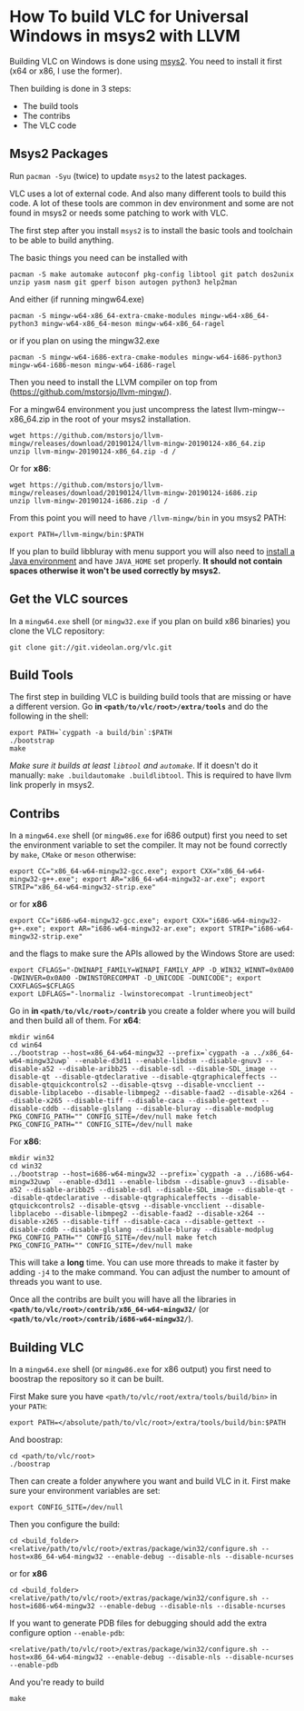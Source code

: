 # How To build VLC for Universal Windows in msys2 with LLVM

Building VLC on Windows is done using [msys2](http://www.msys2.org/). You need to install it first (x64 or x86, I use the former).

Then building is done in 3 steps:
* The build tools
* The contribs
* The VLC code

## Msys2 Packages

Run `pacman -Syu` (twice) to update `msys2` to the latest packages.

VLC uses a lot of external code. And also many different tools to build this code. A lot of these tools are common in dev environment and some are not found in msys2 or needs some patching to work with VLC.

The first step after you install `msys2` is to install the basic tools and toolchain to be able to build anything.

The basic things you need can be installed with
```
pacman -S make automake autoconf pkg-config libtool git patch dos2unix unzip yasm nasm git gperf bison autogen python3 help2man
```
And either (if running mingw64.exe)
```
pacman -S mingw-w64-x86_64-extra-cmake-modules mingw-w64-x86_64-python3 mingw-w64-x86_64-meson mingw-w64-x86_64-ragel
```
or if you plan on using the mingw32.exe
```
pacman -S mingw-w64-i686-extra-cmake-modules mingw-w64-i686-python3 mingw-w64-i686-meson mingw-w64-i686-ragel
```

Then you need to install the LLVM compiler on top from (https://github.com/mstorsjo/llvm-mingw/).

For a mingw64 environment you just uncompress the latest llvm-mingw-<date>-x86_64.zip in the root of your msys2 installation.
```
wget https://github.com/mstorsjo/llvm-mingw/releases/download/20190124/llvm-mingw-20190124-x86_64.zip
unzip llvm-mingw-20190124-x86_64.zip -d /
```
Or for **x86**:
```
wget https://github.com/mstorsjo/llvm-mingw/releases/download/20190124/llvm-mingw-20190124-i686.zip
unzip llvm-mingw-20190124-i686.zip -d /
```

From this point you will need to have `/llvm-mingw/bin` in you msys2 PATH:
```
export PATH=/llvm-mingw/bin:$PATH
```

If you plan to build libbluray with menu support you will also need to [install a Java environment](http://jdk.java.net/java-se-ri/8) and have `JAVA_HOME` set properly. **It should not contain spaces otherwise it won't be used correctly by msys2.**

## Get the VLC sources

In a `mingw64.exe` shell (or `mingw32.exe` if you plan on build x86 binaries) you clone the VLC repository:
```
git clone git://git.videolan.org/vlc.git
```

## Build Tools

The first step in building VLC is building build tools that are  missing or have a different version. Go **in `<path/to/vlc/root>/extra/tools`** and do the following in the shell:
```
export PATH=`cygpath -a build/bin`:$PATH
./bootstrap
make
```

*Make sure it builds at least `libtool` and `automake`*. If it doesn't do it manually: `make .buildautomake .buildlibtool`. This is required to have llvm link properly in msys2.


## Contribs

In a `mingw64.exe` shell (or `mingw86.exe` for i686 output) first you need to set the environment variable to set the compiler. It may not be found correctly by `make`, `CMake` or `meson` otherwise:
```
export CC="x86_64-w64-mingw32-gcc.exe"; export CXX="x86_64-w64-mingw32-g++.exe"; export AR="x86_64-w64-mingw32-ar.exe"; export STRIP="x86_64-w64-mingw32-strip.exe"
```
or for **x86**
```
export CC="i686-w64-mingw32-gcc.exe"; export CXX="i686-w64-mingw32-g++.exe"; export AR="i686-w64-mingw32-ar.exe"; export STRIP="i686-w64-mingw32-strip.exe"
```

and the flags to make sure the APIs allowed by the Windows Store are used:
```
export CFLAGS="-DWINAPI_FAMILY=WINAPI_FAMILY_APP -D_WIN32_WINNT=0x0A00 -DWINVER=0x0A00 -DWINSTORECOMPAT -D_UNICODE -DUNICODE"; export CXXFLAGS=$CFLAGS
export LDFLAGS="-lnormaliz -lwinstorecompat -lruntimeobject"
```


Go in **in `<path/to/vlc/root>/contrib`** you create a folder where you will build and then build all of them. For **x64**:
```
mkdir win64
cd win64
../bootstrap --host=x86_64-w64-mingw32 --prefix=`cygpath -a ../x86_64-w64-mingw32uwp` --enable-d3d11 --enable-libdsm --disable-gnuv3 --disable-a52 --disable-aribb25 --disable-sdl --disable-SDL_image --disable-qt --disable-qtdeclarative --disable-qtgraphicaleffects --disable-qtquickcontrols2 --disable-qtsvg --disable-vncclient --disable-libplacebo --disable-libmpeg2 --disable-faad2 --disable-x264 --disable-x265 --disable-tiff --disable-caca --disable-gettext --disable-cddb --disable-glslang --disable-bluray --disable-modplug
PKG_CONFIG_PATH="" CONFIG_SITE=/dev/null make fetch
PKG_CONFIG_PATH="" CONFIG_SITE=/dev/null make
```

For **x86**:
```
mkdir win32
cd win32
../bootstrap --host=i686-w64-mingw32 --prefix=`cygpath -a ../i686-w64-mingw32uwp` --enable-d3d11 --enable-libdsm --disable-gnuv3 --disable-a52 --disable-aribb25 --disable-sdl --disable-SDL_image --disable-qt --disable-qtdeclarative --disable-qtgraphicaleffects --disable-qtquickcontrols2 --disable-qtsvg --disable-vncclient --disable-libplacebo --disable-libmpeg2 --disable-faad2 --disable-x264 --disable-x265 --disable-tiff --disable-caca --disable-gettext --disable-cddb --disable-glslang --disable-bluray --disable-modplug
PKG_CONFIG_PATH="" CONFIG_SITE=/dev/null make fetch
PKG_CONFIG_PATH="" CONFIG_SITE=/dev/null make
```

This will take a **long** time. You can use more threads to make it faster by adding `-j4` to the make command. You can adjust the number to amount of threads you want to use.

Once all the contribs are built you will have all the libraries in **`<path/to/vlc/root>/contrib/x86_64-w64-mingw32/`** (or **`<path/to/vlc/root>/contrib/i686-w64-mingw32/`**).


## Building VLC

In a `mingw64.exe` shell (or `mingw86.exe` for x86 output) you first need to boostrap the repository so it can be built. 

First Make sure you have `<path/to/vlc/root/extra/tools/build/bin>` in your `PATH`:
```
export PATH=</absolute/path/to/vlc/root>/extra/tools/build/bin:$PATH
```

And boostrap:

```
cd <path/to/vlc/root>
./boostrap
```

Then can create a folder anywhere you want and build VLC in it. First make sure your environment variables are set:
```
export CONFIG_SITE=/dev/null
```

Then you configure the build:
```
cd <build_folder>
<relative/path/to/vlc/root>/extras/package/win32/configure.sh --host=x86_64-w64-mingw32 --enable-debug --disable-nls --disable-ncurses
```
or for **x86**
```
cd <build_folder>
<relative/path/to/vlc/root>/extras/package/win32/configure.sh --host=i686-w64-mingw32 --enable-debug --disable-nls --disable-ncurses
```

If you want to generate PDB files for debugging should add the extra configure option `--enable-pdb`:
```
<relative/path/to/vlc/root>/extras/package/win32/configure.sh --host=x86_64-w64-mingw32 --enable-debug --disable-nls --disable-ncurses --enable-pdb
```

And you're ready to build
```
make
```


